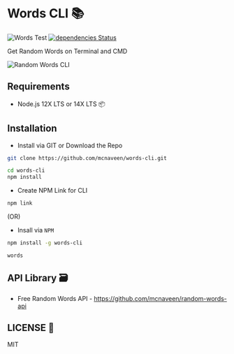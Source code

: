 # Words CLI 📚️

![Words Test](https://github.com/mcnaveen/words-cli/workflows/Score%20Test/badge.svg) [![dependencies Status](https://status.david-dm.org/gh/mskian/cricket-cli.svg?style=flat-square)](https://david-dm.org/mcnaveen/words-cli)  

Get Random Words on Terminal and CMD  

<p>
<img alt="Random Words CLI" src="https://raw.githubusercontent.com/mcnaveen/words-cli/main/screeshot.gif">
</p>

## Requirements

- Node.js 12X LTS or 14X LTS 📦

## Installation

- Install via GIT or Download the Repo

```sh
git clone https://github.com/mcnaveen/words-cli.git
```

```sh
cd words-cli
npm install
```

- Create NPM Link for CLI

```sh
npm link
```

(OR)

- Insall via `NPM`

```sh
npm install -g words-cli
```

```sh
words
```

## API Library 🗃

- Free Random Words API - <https://github.com/mcnaveen/random-words-api>

## LICENSE 📕

MIT
